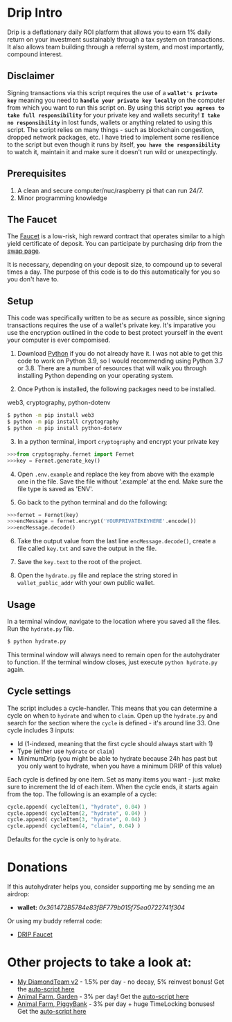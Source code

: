 # Drip Intro

Drip is a deflationary daily ROI platform that allows
you to earn 1% daily return on your investment sustainably through a tax system
on transactions. It also allows team building through a referral system, and most
importantly, compound interest. 

## Disclaimer
Signing transactions via this script requires the use of a **`wallet's private key`** meaning you need to **`handle your private key locally`** on the computer from which you want to run this script on.
By using this script **`you agrees to take full responsibility`** for your private key and wallets security!
**`I take no responsibility`** in lost funds, wallets or anything related to using this script.
The script relies on many things - such as blockchain congestion, dropped network packages, etc. I have tried to implement some resilience to the script but even though it runs by itself, **`you have the responsibility`** to watch it, maintain it and make sure it doesn't run wild or unexpectingly.

## Prerequisites
1. A clean and secure computer/nuc/raspberry pi that can run 24/7.
2. Minor programming knowledge

## The Faucet

The [Faucet](https://drip.community/faucet?buddy=0x361472B5784e83fBF779b015f75ea0722741f304) is a low-risk, high reward contract that operates similar to a high yield 
certificate of deposit. You can participate by purchasing drip from the [swap page](https://drip.community/fountain).

It is necessary, depending on your deposit size, to compound up to several times a day. The purpose of this code
is to do this automatically for you so you don't have to. 

## Setup

This code was specifically written to be as secure as possible, since signing transactions requires the use of
a wallet's private key. It's imparative you use the encryption outlined in the code to best protect yourself
in the event your computer is ever compomised. 

1. Download [Python](https://www.python.org/downloads/) if you do not already have it. I was not able to get this code
to work on Python 3.9, so I would recommending using Python 3.7 or 3.8. There are a number of resources that will walk 
you through installing Python depending on your operating system.

2. Once Python is installed, the following packages need to be installed.

web3, cryptography, python-dotenv
 ```bash
$ python -m pip install web3
$ python -m pip install cryptography
$ python -m pip install python-dotenv
```

3. In a python terminal, import `cryptography` and encrypt your private key
```py
>>>from cryptography.fernet import Fernet
>>>key = Fernet.generate_key()
```

4. Open `.env.example` and replace the key from above with the example one in the file. Save the file without '.example' at the end. Make sure the file type is saved as 'ENV'. 

5. Go back to the python terminal and do the following:
```py
>>>fernet = Fernet(key)
>>>encMessage = fernet.encrypt('YOURPRIVATEKEYHERE'.encode())
>>>encMessage.decode()
```

6. Take the output value from the last line `encMessage.decode()`, create a file called `key.txt` and save the output in the file. 
7. Save the `key.text` to the root of the project.

8. Open the `hydrate.py` file and replace the string stored in `wallet_public_addr` with your own public wallet.

## Usage

In a terminal window, navigate to the location where you saved all the files. Run the `hydrate.py` file.

```bash
$ python hydrate.py
```

This terminal window will always need to remain open for the autohydrater to function. If the terminal window closes, just execute
`python hydrate.py` again.

## Cycle settings
The script includes a cycle-handler. This means that you can determine a cycle on when to `hydrate` and when to `claim`.
Open up the `hydrate.py` and search for the section where the `cycle` is defined - it's around line 33.
One cycle includes 3 inputs:
- Id (1-indexed, meaning that the first cycle should always start with 1)
- Type (either use `hydrate` or `claim`)
- MinimumDrip (you might be able to hydrate because 24h has past but you only want to hydrate, when you have a minimum DRIP of this value)

Each cycle is defined by one item. Set as many items you want - just make sure to increment the Id of each item. When the cycle ends, it starts again from the top.
The following is an example of a cycle:
```py
cycle.append( cycleItem(1, "hydrate", 0.04) )
cycle.append( cycleItem(2, "hydrate", 0.04) )
cycle.append( cycleItem(3, "hydrate", 0.04) )
cycle.append( cycleItem(4, "claim", 0.04) )
```

Defaults for the cycle is only to `hydrate`.

# Donations
If this autohydrater helps you, consider supporting me by sending me an airdrop: 
- **wallet:** *0x361472B5784e83fBF779b015f75ea0722741f304*

Or using my buddy referral code:
- [DRIP Faucet](https://drip.community/faucet?buddy=0x361472B5784e83fBF779b015f75ea0722741f304)

# Other projects to take a look at:
- [My DiamondTeam v2](https://mydiamondteam.online/v2/?ref=0x361472b5784e83fbf779b015f75ea0722741f304) - 1.5% per day - no decay, 5% reinvest bonus! Get the [auto-script here](https://github.com/jacktripperz/diamond_team)
- [Animal Farm, Garden](https://theanimal.farm/referrals/0x361472B5784e83fBF779b015f75ea0722741f304) - 3% per day! Get the [auto-script here](https://github.com/jacktripperz/planter)
- [Animal Farm, PiggyBank](https://theanimal.farm/piggybank/0x361472B5784e83fBF779b015f75ea0722741f304) - 3% per day + huge TimeLocking bonuses! Get the [auto-script here](https://github.com/jacktripperz/piggybanker)
